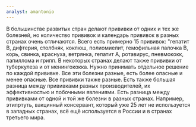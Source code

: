 ```yaml
---
analyst: amantonio
---
```


В большинстве развитых стран делают прививки от одних и тех же болезней, но количество прививок и календарь прививок в разных странах очень отличаются.
Всего есть примерно 15 прививок: "гепатит B, дифтерия, столбняк, коклюш, полиомиелит, гемофильная палочка B, корь, свинка, краснуха, ветрянка, гепатит A, ротавирус, пневмококк, папиллома и грипп. В некоторых странах делают также прививки от туберкулеза и от менингококка.
Нужно принимать отдельное решение по каждой прививке. Все эти болезни разные, есть более опасные и менее опасные. Все прививки также разные. Есть также большая разница между прививками разных производителей, их эффективностью и побочными явлениями. Есть разница между прививками от одной и той же болезни в разных странах. Например, этилртуть, вакцинный консервант, который уже 25 лет не используется в западных странах, всё ещё используется в России и в странах третьего мира.
